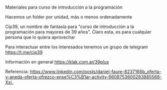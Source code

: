 Materiales para curso de introducción a la programación

Hacemos un folder por unidad, más o menos ordenadamente

Cip39, un nombre de fantasía para "curso de introducción a la programación para mayores de 39 años". Claro esta, es para cualquier persona que lo quiera aprovechar

Para interactuar entre los interesados tenemos un grupo de telegram https://t.me/cip39

Información en general https://klak.com.ar/39plus

Referencia: https://www.linkedin.com/posts/daniel-faure-8237166b_oferta-y-aneda-oferta-ofrezco-ense%C3%B1ar-activity-6608753600283885568-Xxi_

